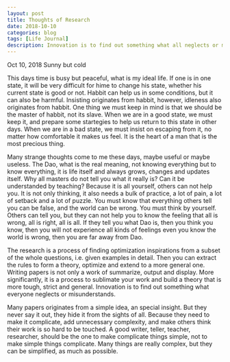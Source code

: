 ```yaml
---
layout: post
title: Thoughts of Research
date: 2018-10-10
categories: blog
tags: [Life Journal]
description: Innovation is to find out something what all neglects or misunderstand.
---
```


Oct 10, 2018   Sunny but cold

This days time is busy but peaceful, what is my ideal life. 
If one is in one state, it will be very difficult for hime to change his state, whether his current state is good or not.
Habbit can help us in some conditions, but it can also be harmful.
Insisting originates from habbit, however, idleness also originates from habbit.
One thing we must keep in mind is that we should be the master of habbit, not its slave.
When we are in a good state, we must keep it, and prepare some startegies to help us return to this state in other days.
When we are in a bad state, we must insist on escaping from it, no matter how comfortable it makes us feel.
It is the heart of a man that is the most precious thing.

Many strange thoughts come to me these days, maybe useful or maybe useless.
The Dao, what is the real meaning, not knowing everything but to know everything, it is life itself and always grows, changes and updates itself.
Why all masters do not tell you what it really is? Can it be understanded by teaching?
Because it is all yourself, others can not help you.
It is not only thinking, it also needs a bulk of practice, a lot of pain, a lot of setback and a lot of puzzle.
You must know that everything others tell you can be false, and the world can be wrong.
You must think by yourself.
Others can tell you, but they can not help you to know the feeling that all is wrong, all is right, all is all.
If they tell you what Dao is, then you think you know, then you will not experience all kinds of feelings even you know the world is wrong, then you are far away from Dao.

The research is a process of finding optimization inspirations from a subset of the whole questions, i.e. given examples in detail. 
Then you can extract the rules to form a theory, optimize and extend to a more general one. 
Writing papers is not only a work of summarize, output and display.
More significantly, it is a process to sublimate your work and build a theory that is more tough, strict and general.
Innovation is to find out something what everyone neglects or misunderstands.

Many papers originates from a simple idea, an special insight.
But they never say it out, they hide it from the sights of all.
Because they need to make it complicate, add unnecessary complexity, and make others think their work is so hard to be touched.
A good writer, teller, teacher, researcher, should be the one to make complicate things simple, not to make simple things complicate.
Many things are really complex, but they can be simplified, as much as possible.

